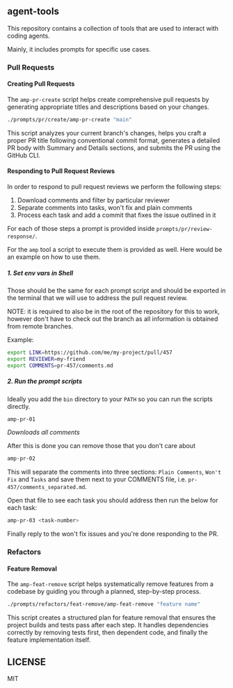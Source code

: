## agent-tools

This repository contains a collection of tools that are used to interact with coding agents.

Mainly, it includes prompts for specific use cases.

### Pull Requests

#### Creating Pull Requests

The `amp-pr-create` script helps create comprehensive pull requests by generating appropriate titles and descriptions based on your changes.

```bash
./prompts/pr/create/amp-pr-create "main"
```

This script analyzes your current branch's changes, helps you craft a proper PR title following
conventional commit format, generates a detailed PR body with Summary and Details sections, and
submits the PR using the GitHub CLI.

#### Responding to Pull Request Reviews

In order to respond to pull request reviews we perform the following steps:

1. Download comments and filter by particular reviewer
2. Separate comments into tasks, won't fix and plain comments
3. Process each task and add a commit that fixes the issue outlined in it

For each of those steps a prompt is provided inside `prompts/pr/review-response/`.

For the `amp` tool a script to execute them is provided as well.
Here would be an example on how to use them.

##### 1. Set env vars in Shell

Those should be the same for each prompt script and should be exported in the terminal that we
will use to address the pull request review.

NOTE: it is required to also be in the root of the repository for this to work, however don't
have to check out the branch as all information is obtained from remote branches.

Example:

```bash
export LINK=https://github.com/me/my-project/pull/457
export REVIEWER=my-friend
export COMMENTS=pr-457/comments.md
```

##### 2. Run the prompt scripts

Ideally you add the `bin` directory to your `PATH` so you can run
the scripts directly.

```bash
amp-pr-01
```

_Downloads all comments_

After this is done you can remove those that you don't care about

```bash
amp-pr-02
```

This will separate the comments into three sections: `Plain Comments`, `Won't Fix` and `Tasks`
and save them next to your COMMENTS file, i.e. `pr-457/comments_separated.md`.

Open that file to see each task you should address then run the below for each task:

```bash
amp-pr-03 <task-number>
```

Finally reply to the won't fix issues and you're done responding to the PR.

### Refactors

#### Feature Removal

The `amp-feat-remove` script helps systematically remove features from a codebase by guiding
you through a planned, step-by-step process.

```bash
./prompts/refactors/feat-remove/amp-feat-remove "feature name"
```

This script creates a structured plan for feature removal that ensures the project builds and
tests pass after each step. It handles dependencies correctly by removing tests first, then
dependent code, and finally the feature implementation itself.

## LICENSE

MIT
